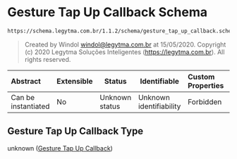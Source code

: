 # Gesture Tap Up Callback Schema

```txt
https://schema.legytma.com.br/1.1.2/schema/gesture_tap_up_callback.schema.json
```




> Created by Windol [windol@legytma.com.br](mailto:windol@legytma.com.br) at 15/05/2020.
> Copyright (c) 2020 Legytma Soluções Inteligentes (<https://legytma.com.br>). All rights reserved.
>

| Abstract            | Extensible | Status         | Identifiable            | Custom Properties | Additional Properties | Access Restrictions | Defined In                                                                                                  |
| :------------------ | ---------- | -------------- | ----------------------- | :---------------- | --------------------- | ------------------- | ----------------------------------------------------------------------------------------------------------- |
| Can be instantiated | No         | Unknown status | Unknown identifiability | Forbidden         | Allowed               | none                | [gesture_tap_up_callback.schema.json](../schema/gesture_tap_up_callback.schema.json) |

## Gesture Tap Up Callback Type

unknown ([Gesture Tap Up Callback](gesture_tap_up_callback.md))
